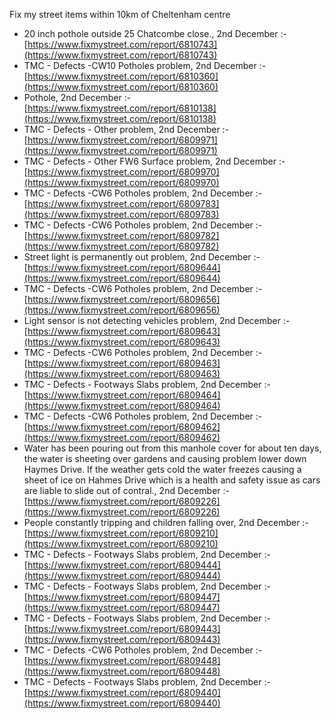 Fix my street items within 10km of Cheltenham centre

<!-- fix_marker starts -->

- 20 inch pothole outside 25 Chatcombe close., 2nd December :- [https://www.fixmystreet.com/report/6810743](https://www.fixmystreet.com/report/6810743)
- TMC - Defects -CW10 Potholes problem, 2nd December :- [https://www.fixmystreet.com/report/6810360](https://www.fixmystreet.com/report/6810360)
- Pothole, 2nd December :- [https://www.fixmystreet.com/report/6810138](https://www.fixmystreet.com/report/6810138)
- TMC - Defects - Other problem, 2nd December :- [https://www.fixmystreet.com/report/6809971](https://www.fixmystreet.com/report/6809971)
- TMC - Defects - Other FW6  Surface problem, 2nd December :- [https://www.fixmystreet.com/report/6809970](https://www.fixmystreet.com/report/6809970)
- TMC - Defects -CW6 Potholes  problem, 2nd December :- [https://www.fixmystreet.com/report/6809783](https://www.fixmystreet.com/report/6809783)
- TMC - Defects -CW6 Potholes  problem, 2nd December :- [https://www.fixmystreet.com/report/6809782](https://www.fixmystreet.com/report/6809782)
- Street light is permanently out problem, 2nd December :- [https://www.fixmystreet.com/report/6809644](https://www.fixmystreet.com/report/6809644)
- TMC - Defects -CW6 Potholes  problem, 2nd December :- [https://www.fixmystreet.com/report/6809656](https://www.fixmystreet.com/report/6809656)
- Light sensor is not detecting vehicles problem, 2nd December :- [https://www.fixmystreet.com/report/6809643](https://www.fixmystreet.com/report/6809643)
- TMC - Defects -CW6 Potholes  problem, 2nd December :- [https://www.fixmystreet.com/report/6809463](https://www.fixmystreet.com/report/6809463)
- TMC - Defects - Footways Slabs problem, 2nd December :- [https://www.fixmystreet.com/report/6809464](https://www.fixmystreet.com/report/6809464)
- TMC - Defects -CW6 Potholes  problem, 2nd December :- [https://www.fixmystreet.com/report/6809462](https://www.fixmystreet.com/report/6809462)
- Water has been pouring out from this manhole cover for about ten days, the water is sheeting over gardens and causing problem lower down Haymes Drive. If the weather gets cold the water freezes causing a sheet of ice on Hahmes Drive which is a health and safety issue as cars are liable to slide out of contral., 2nd December :- [https://www.fixmystreet.com/report/6809226](https://www.fixmystreet.com/report/6809226)
- People constantly tripping and children falling over, 2nd December :- [https://www.fixmystreet.com/report/6809210](https://www.fixmystreet.com/report/6809210)
- TMC - Defects - Footways Slabs problem, 2nd December :- [https://www.fixmystreet.com/report/6809444](https://www.fixmystreet.com/report/6809444)
- TMC - Defects - Footways Slabs problem, 2nd December :- [https://www.fixmystreet.com/report/6809447](https://www.fixmystreet.com/report/6809447)
- TMC - Defects - Footways Slabs problem, 2nd December :- [https://www.fixmystreet.com/report/6809443](https://www.fixmystreet.com/report/6809443)
- TMC - Defects -CW6 Potholes  problem, 2nd December :- [https://www.fixmystreet.com/report/6809448](https://www.fixmystreet.com/report/6809448)
- TMC - Defects - Footways Slabs problem, 2nd December :- [https://www.fixmystreet.com/report/6809440](https://www.fixmystreet.com/report/6809440)

<!-- fix_marker ends -->
